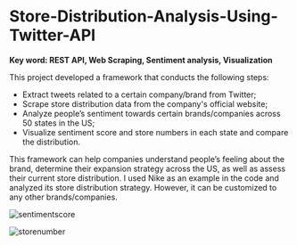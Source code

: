 # Store-Distribution-Analysis-Using-Twitter-API
**Key word: REST API, Web Scraping, Sentiment analysis, Visualization**

This project developed a framework that conducts the following steps:
* Extract tweets related to a certain company/brand from Twitter; 
* Scrape store distribution data from the company's official website;
* Analyze people’s sentiment towards certain brands/companies across 50 states in the US;
* Visualize sentiment score and store numbers in each state and compare the distribution.

This framework can help companies understand people’s feeling about the brand, determine their expansion strategy across the US, as well as assess their current store distribution. I used Nike as an example in the code and analyzed its store distribution strategy. However, it can be customized to any other brands/companies.

![sentimentscore](https://cloud.githubusercontent.com/assets/19809011/19506237/aa28e37a-957e-11e6-919f-a096906367a1.png)

![storenumber](https://cloud.githubusercontent.com/assets/19809011/19506271/e7779816-957e-11e6-8e37-91cc8959e949.png)

